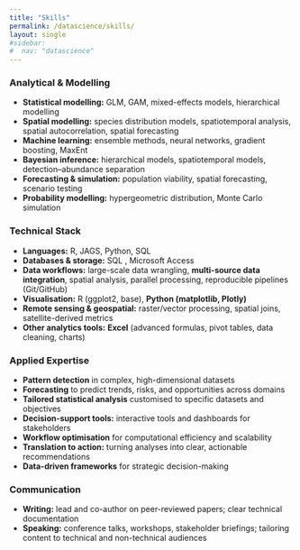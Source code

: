 ```yaml
---
title: "Skills"
permalink: /datascience/skills/
layout: single
#sidebar:
#  nav: "datascience"
---
```


### Analytical & Modelling
- **Statistical modelling:** GLM, GAM, mixed-effects models, hierarchical modelling  
- **Spatial modelling:** species distribution models, spatiotemporal analysis, spatial autocorrelation, spatial forecasting  
- **Machine learning:** ensemble methods, neural networks, gradient boosting, MaxEnt  
- **Bayesian inference:** hierarchical models, spatiotemporal models, detection–abundance separation  
- **Forecasting & simulation:** population viability, spatial forecasting, scenario testing  
- **Probability modelling:** hypergeometric distribution, Monte Carlo simulation  

### Technical Stack
- **Languages:** R, JAGS, Python, SQL
- **Databases & storage:** SQL , Microsoft Access  
- **Data workflows:** large-scale data wrangling, **multi-source data integration**, spatial analysis, parallel processing, reproducible pipelines (Git/GitHub)  
- **Visualisation:** R (ggplot2, base), **Python (matplotlib, Plotly)**  
- **Remote sensing & geospatial:** raster/vector processing, spatial joins, satellite-derived metrics  
- **Other analytics tools:** **Excel** (advanced formulas, pivot tables, data cleaning, charts)

### Applied Expertise
- **Pattern detection** in complex, high-dimensional datasets  
- **Forecasting** to predict trends, risks, and opportunities across domains  
- **Tailored statistical analysis** customised to specific datasets and objectives  
- **Decision-support tools:** interactive tools and dashboards for stakeholders  
- **Workflow optimisation** for computational efficiency and scalability  
- **Translation to action:** turning analyses into clear, actionable recommendations  
- **Data-driven frameworks** for strategic decision-making

### Communication
- **Writing:** lead and co-author on peer-reviewed papers; clear technical documentation  
- **Speaking:** conference talks, workshops, stakeholder briefings; tailoring content to technical and non-technical audiences
